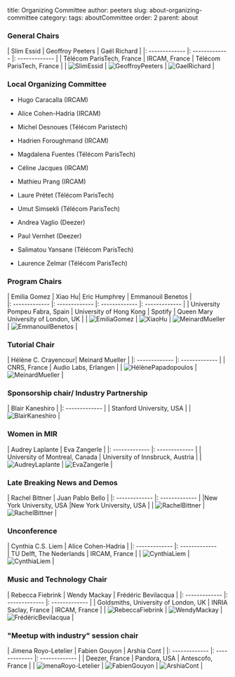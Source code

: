 title: Organizing Committee
author: peeters
slug: about-organizing-committee
category:
tags: aboutCommittee
order: 2
parent: about

### General Chairs

| Slim Essid |  Geoffroy Peeters | Gaël Richard  |
|: -------------   |: ------------- |: ------------- |
| Télécom ParisTech, France | IRCAM, France | Télécom ParisTech, France |
| ![SlimEssid]({filename}/images/organizing/people_slimessid_200.png) | ![GeoffroyPeeters]({filename}/images/organizing/people_geoffroypeeters_200.png) | ![GaelRichard]({filename}/images/organizing/people_gaelrichard_200.png) |

### Local Organizing Committee

- Hugo Caracalla (IRCAM)
- Alice Cohen-Hadria (IRCAM)
- Michel Desnoues (Télécom Paristech)
- Hadrien Foroughmand (IRCAM)
- Magdalena Fuentes (Télécom ParisTech)
- Céline Jacques  (IRCAM)
- Mathieu Prang (IRCAM)
- Laure Prétet (Télécom ParisTech)
- Umut Simsekli (Télécom ParisTech)
- Andrea Vaglio (Deezer)
- Paul Vernhet (Deezer)
- Salimatou Yansane (Télécom ParisTech)
- Laurence Zelmar (Télécom ParisTech)


### Program Chairs

| Emilia Gomez | Xiao Hu| Eric Humphrey | Emmanouil Benetos |  
|: -------------   |: ------------- |: ------------- |: ------------- |
| University Pompeu Fabra, Spain | University of Hong Kong | Spotify | Queen Mary University of London, UK |
| ![EmiliaGomez]({filename}/images/organizing/people_gomez_200.png) | ![XiaoHu]({filename}/images/organizing/people_xiaoxhu_200.jpg) | ![MeinardMueller]({filename}/images/organizing/people_humphrey_200.jpg) | ![EmmanouilBenetos]({filename}/images/organizing/people_benetos_200.jpg) |

### Tutorial Chair

| Hélène C. Crayencour| Meinard Mueller |
|: -------------   |: -------------   |
| CNRS, France | Audio Labs, Erlangen |
| ![HélènePapadopoulos]({filename}/images/organizing/unknown_200.png) | ![MeinardMueller]({filename}/images/organizing/people_mueller_200.jpg) |

### Sponsorship chair/ Industry Partnership

| Blair Kaneshiro |
|: -------------   |
| Stanford University, USA |
| ![BlairKaneshiro]({filename}/images/organizing/people_kaneshiro_200.jpg) |

### Women in MIR

| Audrey Laplante | Eva Zangerle |
|: -------------   |: -------------   |
| University of Montreal, Canada |  University of Innsbruck, Austria |
| ![AudreyLaplante]({filename}/images/organizing/people_laplante_200.jpg) | ![EvaZangerle]({filename}/images/organizing/people_zangerle_200.jpg) |


### Late Breaking News and Demos

| Rachel Bittner | Juan Pablo Bello |
|: -------------   |: ------------- |
|New York University, USA |New York University, USA |
| ![RachelBittner]({filename}/images/organizing/people_bittner_200.jpg) | ![RachelBittner]({filename}/images/organizing/people_bello_200.png) |

### Unconference

| Cynthia C.S. Liem | Alice Cohen-Hadria |
|: -------------   |: -------------   
| TU Delft, The Nederlands | IRCAM, France |
| ![CynthiaLiem]({filename}/images/organizing/people_liem_200.png) | ![CynthiaLiem]({filename}/images/organizing/people_cohen_200.jpg) |

### Music and Technology Chair

| Rebecca Fiebrink | Wendy Mackay |  Frédéric Bevilacqua |
|: -------------   |: -------------   |: -------------   |
| Goldsmiths, University of London, UK | INRIA Saclay, France | IRCAM, France |
| ![RebeccaFiebrink]({filename}/images/organizing/people_fiebrink_200.png) | ![WendyMackay]({filename}/images/organizing/people_mackay_200.jpg) | ![FrédéricBevilacqua]({filename}/images/organizing/people_bevilacqua_200.jpg) |

### "Meetup with industry" session chair

| Jimena Royo-Letelier | Fabien Gouyon | Arshia Cont |
|: -------------   |: -------------   |: -------------   |
| Deezer, France | Pandora, USA | Antescofo, France |
| ![imenaRoyo-Letelier]({filename}/images/organizing/people_jimena_200.png) | ![FabienGouyon]({filename}/images/organizing/people_gouyon_200.jpg) | ![ArshiaCont]({filename}/images/organizing/people_cont_200.jpg) |
